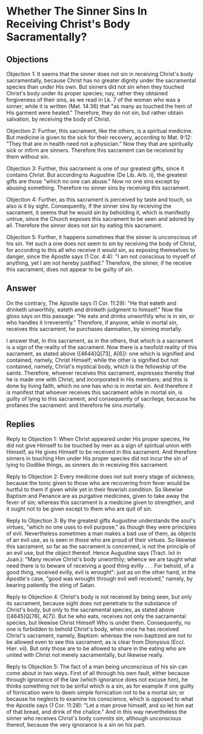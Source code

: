 # Whether The Sinner Sins In Receiving Christ's Body Sacramentally?

## Objections

Objection 1: It seems that the sinner does not sin in receiving Christ's body sacramentally, because Christ has no greater dignity under the sacramental species than under His own. But sinners did not sin when they touched Christ's body under its proper species; nay, rather they obtained forgiveness of their sins, as we read in Lk. 7 of the woman who was a sinner; while it is written (Mat. 14:36) that "as many as touched the hem of His garment were healed." Therefore, they do not sin, but rather obtain salvation, by receiving the body of Christ.

Objection 2: Further, this sacrament, like the others, is a spiritual medicine. But medicine is given to the sick for their recovery, according to Mat. 9:12: "They that are in health need not a physician." Now they that are spiritually sick or infirm are sinners. Therefore this sacrament can be received by them without sin.

Objection 3: Further, this sacrament is one of our greatest gifts, since it contains Christ. But according to Augustine (De Lib. Arb. ii), the greatest gifts are those "which no one can abuse." Now no one sins except by abusing something. Therefore no sinner sins by receiving this sacrament.

Objection 4: Further, as this sacrament is perceived by taste and touch, so also is it by sight. Consequently, if the sinner sins by receiving the sacrament, it seems that he would sin by beholding it, which is manifestly untrue, since the Church exposes this sacrament to be seen and adored by all. Therefore the sinner does not sin by eating this sacrament.

Objection 5: Further, it happens sometimes that the sinner is unconscious of his sin. Yet such a one does not seem to sin by receiving the body of Christ, for according to this all who receive it would sin, as exposing themselves to danger, since the Apostle says (1 Cor. 4:4): "I am not conscious to myself of anything, yet I am not hereby justified." Therefore, the sinner, if he receive this sacrament, does not appear to be guilty of sin.

## Answer

On the contrary, The Apostle says (1 Cor. 11:29): "He that eateth and drinketh unworthily, eateth and drinketh judgment to himself." Now the gloss says on this passage: "He eats and drinks unworthily who is in sin, or who handles it irreverently." Therefore, if anyone, while in mortal sin, receives this sacrament, he purchases damnation, by sinning mortally.

I answer that, In this sacrament, as in the others, that which is a sacrament is a sign of the reality of the sacrament. Now there is a twofold reality of this sacrament, as stated above ([4644]Q[73], A[6]): one which is signified and contained, namely, Christ Himself; while the other is signified but not contained, namely, Christ's mystical body, which is the fellowship of the saints. Therefore, whoever receives this sacrament, expresses thereby that he is made one with Christ, and incorporated in His members; and this is done by living faith, which no one has who is in mortal sin. And therefore it is manifest that whoever receives this sacrament while in mortal sin, is guilty of lying to this sacrament, and consequently of sacrilege, because he profanes the sacrament: and therefore he sins mortally.

## Replies

Reply to Objection 1: When Christ appeared under His proper species, He did not give Himself to be touched by men as a sign of spiritual union with Himself, as He gives Himself to be received in this sacrament. And therefore sinners in touching Him under His proper species did not incur the sin of lying to Godlike things, as sinners do in receiving this sacrament.

Reply to Objection 2: Every medicine does not suit every stage of sickness; because the tonic given to those who are recovering from fever would be hurtful to them if given while yet in their feverish condition. So likewise Baptism and Penance are as purgative medicines, given to take away the fever of sin; whereas this sacrament is a medicine given to strengthen, and it ought not to be given except to them who are quit of sin.

Reply to Objection 3: By the greatest gifts Augustine understands the soul's virtues, "which no one uses to evil purpose," as though they were principles of evil. Nevertheless sometimes a man makes a bad use of them, as objects of an evil use, as is seen in those who are proud of their virtues. So likewise this sacrament, so far as the sacrament is concerned, is not the principle of an evil use, but the object thereof. Hence Augustine says (Tract. lxii in Joan.): "Many receive Christ's body unworthily; whence we are taught what need there is to beware of receiving a good thing evilly . . . For behold, of a good thing, received evilly, evil is wrought": just as on the other hand, in the Apostle's case, "good was wrought through evil well received," namely, by bearing patiently the sting of Satan.

Reply to Objection 4: Christ's body is not received by being seen, but only its sacrament, because sight does not penetrate to the substance of Christ's body, but only to the sacramental species, as stated above ([4645]Q[76], A[7]). But he who eats, receives not only the sacramental species, but likewise Christ Himself Who is under them. Consequently, no one is forbidden to behold Christ's body, when once he has received Christ's sacrament, namely, Baptism: whereas the non-baptized are not to be allowed even to see this sacrament, as is clear from Dionysius (Eccl. Hier. vii). But only those are to be allowed to share in the eating who are united with Christ not merely sacramentally, but likewise really.

Reply to Objection 5: The fact of a man being unconscious of his sin can come about in two ways. First of all through his own fault, either because through ignorance of the law (which ignorance does not excuse him), he thinks something not to be sinful which is a sin, as for example if one guilty of fornication were to deem simple fornication not to be a mortal sin; or because he neglects to examine his conscience, which is opposed to what the Apostle says (1 Cor. 11:28): "Let a man prove himself, and so let him eat of that bread, and drink of the chalice." And in this way nevertheless the sinner who receives Christ's body commits sin, although unconscious thereof, because the very ignorance is a sin on his part.